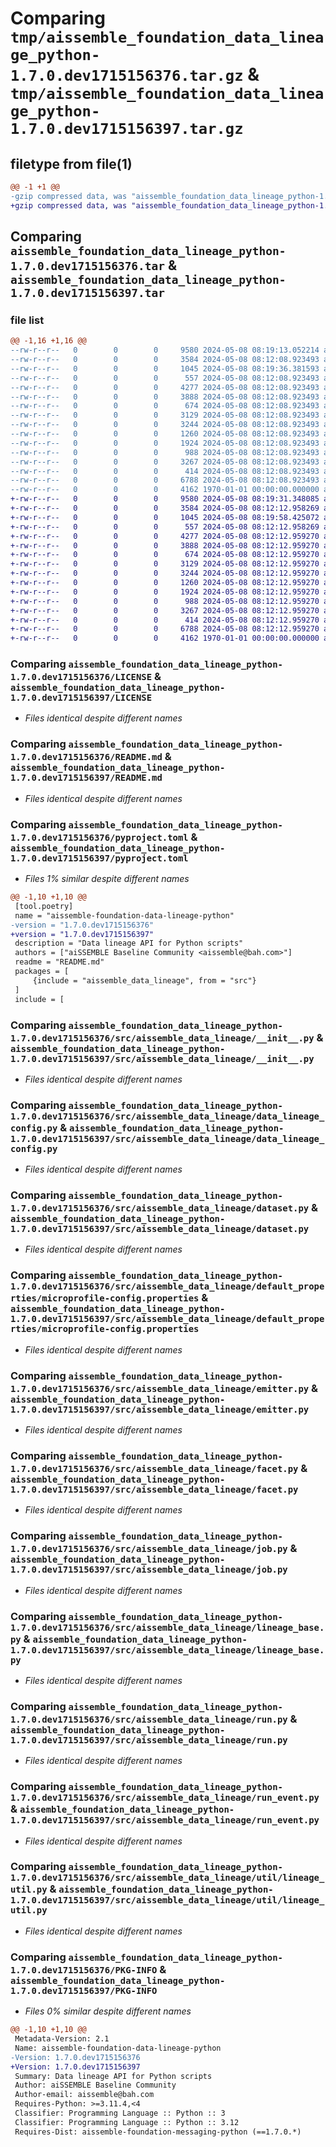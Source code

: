 # Comparing `tmp/aissemble_foundation_data_lineage_python-1.7.0.dev1715156376.tar.gz` & `tmp/aissemble_foundation_data_lineage_python-1.7.0.dev1715156397.tar.gz`

## filetype from file(1)

```diff
@@ -1 +1 @@
-gzip compressed data, was "aissemble_foundation_data_lineage_python-1.7.0.dev1715156376.tar", max compression
+gzip compressed data, was "aissemble_foundation_data_lineage_python-1.7.0.dev1715156397.tar", max compression
```

## Comparing `aissemble_foundation_data_lineage_python-1.7.0.dev1715156376.tar` & `aissemble_foundation_data_lineage_python-1.7.0.dev1715156397.tar`

### file list

```diff
@@ -1,16 +1,16 @@
--rw-r--r--   0        0        0     9580 2024-05-08 08:19:13.052214 aissemble_foundation_data_lineage_python-1.7.0.dev1715156376/LICENSE
--rw-r--r--   0        0        0     3584 2024-05-08 08:12:08.923493 aissemble_foundation_data_lineage_python-1.7.0.dev1715156376/README.md
--rw-r--r--   0        0        0     1045 2024-05-08 08:19:36.381593 aissemble_foundation_data_lineage_python-1.7.0.dev1715156376/pyproject.toml
--rw-r--r--   0        0        0      557 2024-05-08 08:12:08.923493 aissemble_foundation_data_lineage_python-1.7.0.dev1715156376/src/aissemble_data_lineage/__init__.py
--rw-r--r--   0        0        0     4277 2024-05-08 08:12:08.923493 aissemble_foundation_data_lineage_python-1.7.0.dev1715156376/src/aissemble_data_lineage/data_lineage_config.py
--rw-r--r--   0        0        0     3888 2024-05-08 08:12:08.923493 aissemble_foundation_data_lineage_python-1.7.0.dev1715156376/src/aissemble_data_lineage/dataset.py
--rw-r--r--   0        0        0      674 2024-05-08 08:12:08.923493 aissemble_foundation_data_lineage_python-1.7.0.dev1715156376/src/aissemble_data_lineage/default_properties/microprofile-config.properties
--rw-r--r--   0        0        0     3129 2024-05-08 08:12:08.923493 aissemble_foundation_data_lineage_python-1.7.0.dev1715156376/src/aissemble_data_lineage/emitter.py
--rw-r--r--   0        0        0     3244 2024-05-08 08:12:08.923493 aissemble_foundation_data_lineage_python-1.7.0.dev1715156376/src/aissemble_data_lineage/facet.py
--rw-r--r--   0        0        0     1260 2024-05-08 08:12:08.923493 aissemble_foundation_data_lineage_python-1.7.0.dev1715156376/src/aissemble_data_lineage/job.py
--rw-r--r--   0        0        0     1924 2024-05-08 08:12:08.923493 aissemble_foundation_data_lineage_python-1.7.0.dev1715156376/src/aissemble_data_lineage/lineage_base.py
--rw-r--r--   0        0        0      988 2024-05-08 08:12:08.923493 aissemble_foundation_data_lineage_python-1.7.0.dev1715156376/src/aissemble_data_lineage/run.py
--rw-r--r--   0        0        0     3267 2024-05-08 08:12:08.923493 aissemble_foundation_data_lineage_python-1.7.0.dev1715156376/src/aissemble_data_lineage/run_event.py
--rw-r--r--   0        0        0      414 2024-05-08 08:12:08.923493 aissemble_foundation_data_lineage_python-1.7.0.dev1715156376/src/aissemble_data_lineage/transport.py
--rw-r--r--   0        0        0     6788 2024-05-08 08:12:08.923493 aissemble_foundation_data_lineage_python-1.7.0.dev1715156376/src/aissemble_data_lineage/util/lineage_util.py
--rw-r--r--   0        0        0     4162 1970-01-01 00:00:00.000000 aissemble_foundation_data_lineage_python-1.7.0.dev1715156376/PKG-INFO
+-rw-r--r--   0        0        0     9580 2024-05-08 08:19:31.348085 aissemble_foundation_data_lineage_python-1.7.0.dev1715156397/LICENSE
+-rw-r--r--   0        0        0     3584 2024-05-08 08:12:12.958269 aissemble_foundation_data_lineage_python-1.7.0.dev1715156397/README.md
+-rw-r--r--   0        0        0     1045 2024-05-08 08:19:58.425072 aissemble_foundation_data_lineage_python-1.7.0.dev1715156397/pyproject.toml
+-rw-r--r--   0        0        0      557 2024-05-08 08:12:12.958269 aissemble_foundation_data_lineage_python-1.7.0.dev1715156397/src/aissemble_data_lineage/__init__.py
+-rw-r--r--   0        0        0     4277 2024-05-08 08:12:12.959270 aissemble_foundation_data_lineage_python-1.7.0.dev1715156397/src/aissemble_data_lineage/data_lineage_config.py
+-rw-r--r--   0        0        0     3888 2024-05-08 08:12:12.959270 aissemble_foundation_data_lineage_python-1.7.0.dev1715156397/src/aissemble_data_lineage/dataset.py
+-rw-r--r--   0        0        0      674 2024-05-08 08:12:12.959270 aissemble_foundation_data_lineage_python-1.7.0.dev1715156397/src/aissemble_data_lineage/default_properties/microprofile-config.properties
+-rw-r--r--   0        0        0     3129 2024-05-08 08:12:12.959270 aissemble_foundation_data_lineage_python-1.7.0.dev1715156397/src/aissemble_data_lineage/emitter.py
+-rw-r--r--   0        0        0     3244 2024-05-08 08:12:12.959270 aissemble_foundation_data_lineage_python-1.7.0.dev1715156397/src/aissemble_data_lineage/facet.py
+-rw-r--r--   0        0        0     1260 2024-05-08 08:12:12.959270 aissemble_foundation_data_lineage_python-1.7.0.dev1715156397/src/aissemble_data_lineage/job.py
+-rw-r--r--   0        0        0     1924 2024-05-08 08:12:12.959270 aissemble_foundation_data_lineage_python-1.7.0.dev1715156397/src/aissemble_data_lineage/lineage_base.py
+-rw-r--r--   0        0        0      988 2024-05-08 08:12:12.959270 aissemble_foundation_data_lineage_python-1.7.0.dev1715156397/src/aissemble_data_lineage/run.py
+-rw-r--r--   0        0        0     3267 2024-05-08 08:12:12.959270 aissemble_foundation_data_lineage_python-1.7.0.dev1715156397/src/aissemble_data_lineage/run_event.py
+-rw-r--r--   0        0        0      414 2024-05-08 08:12:12.959270 aissemble_foundation_data_lineage_python-1.7.0.dev1715156397/src/aissemble_data_lineage/transport.py
+-rw-r--r--   0        0        0     6788 2024-05-08 08:12:12.959270 aissemble_foundation_data_lineage_python-1.7.0.dev1715156397/src/aissemble_data_lineage/util/lineage_util.py
+-rw-r--r--   0        0        0     4162 1970-01-01 00:00:00.000000 aissemble_foundation_data_lineage_python-1.7.0.dev1715156397/PKG-INFO
```

### Comparing `aissemble_foundation_data_lineage_python-1.7.0.dev1715156376/LICENSE` & `aissemble_foundation_data_lineage_python-1.7.0.dev1715156397/LICENSE`

 * *Files identical despite different names*

### Comparing `aissemble_foundation_data_lineage_python-1.7.0.dev1715156376/README.md` & `aissemble_foundation_data_lineage_python-1.7.0.dev1715156397/README.md`

 * *Files identical despite different names*

### Comparing `aissemble_foundation_data_lineage_python-1.7.0.dev1715156376/pyproject.toml` & `aissemble_foundation_data_lineage_python-1.7.0.dev1715156397/pyproject.toml`

 * *Files 1% similar despite different names*

```diff
@@ -1,10 +1,10 @@
 [tool.poetry]
 name = "aissemble-foundation-data-lineage-python"
-version = "1.7.0.dev1715156376"
+version = "1.7.0.dev1715156397"
 description = "Data lineage API for Python scripts"
 authors = ["aiSSEMBLE Baseline Community <aissemble@bah.com>"]
 readme = "README.md"
 packages = [
     {include = "aissemble_data_lineage", from = "src"}
 ]
 include = [
```

### Comparing `aissemble_foundation_data_lineage_python-1.7.0.dev1715156376/src/aissemble_data_lineage/__init__.py` & `aissemble_foundation_data_lineage_python-1.7.0.dev1715156397/src/aissemble_data_lineage/__init__.py`

 * *Files identical despite different names*

### Comparing `aissemble_foundation_data_lineage_python-1.7.0.dev1715156376/src/aissemble_data_lineage/data_lineage_config.py` & `aissemble_foundation_data_lineage_python-1.7.0.dev1715156397/src/aissemble_data_lineage/data_lineage_config.py`

 * *Files identical despite different names*

### Comparing `aissemble_foundation_data_lineage_python-1.7.0.dev1715156376/src/aissemble_data_lineage/dataset.py` & `aissemble_foundation_data_lineage_python-1.7.0.dev1715156397/src/aissemble_data_lineage/dataset.py`

 * *Files identical despite different names*

### Comparing `aissemble_foundation_data_lineage_python-1.7.0.dev1715156376/src/aissemble_data_lineage/default_properties/microprofile-config.properties` & `aissemble_foundation_data_lineage_python-1.7.0.dev1715156397/src/aissemble_data_lineage/default_properties/microprofile-config.properties`

 * *Files identical despite different names*

### Comparing `aissemble_foundation_data_lineage_python-1.7.0.dev1715156376/src/aissemble_data_lineage/emitter.py` & `aissemble_foundation_data_lineage_python-1.7.0.dev1715156397/src/aissemble_data_lineage/emitter.py`

 * *Files identical despite different names*

### Comparing `aissemble_foundation_data_lineage_python-1.7.0.dev1715156376/src/aissemble_data_lineage/facet.py` & `aissemble_foundation_data_lineage_python-1.7.0.dev1715156397/src/aissemble_data_lineage/facet.py`

 * *Files identical despite different names*

### Comparing `aissemble_foundation_data_lineage_python-1.7.0.dev1715156376/src/aissemble_data_lineage/job.py` & `aissemble_foundation_data_lineage_python-1.7.0.dev1715156397/src/aissemble_data_lineage/job.py`

 * *Files identical despite different names*

### Comparing `aissemble_foundation_data_lineage_python-1.7.0.dev1715156376/src/aissemble_data_lineage/lineage_base.py` & `aissemble_foundation_data_lineage_python-1.7.0.dev1715156397/src/aissemble_data_lineage/lineage_base.py`

 * *Files identical despite different names*

### Comparing `aissemble_foundation_data_lineage_python-1.7.0.dev1715156376/src/aissemble_data_lineage/run.py` & `aissemble_foundation_data_lineage_python-1.7.0.dev1715156397/src/aissemble_data_lineage/run.py`

 * *Files identical despite different names*

### Comparing `aissemble_foundation_data_lineage_python-1.7.0.dev1715156376/src/aissemble_data_lineage/run_event.py` & `aissemble_foundation_data_lineage_python-1.7.0.dev1715156397/src/aissemble_data_lineage/run_event.py`

 * *Files identical despite different names*

### Comparing `aissemble_foundation_data_lineage_python-1.7.0.dev1715156376/src/aissemble_data_lineage/util/lineage_util.py` & `aissemble_foundation_data_lineage_python-1.7.0.dev1715156397/src/aissemble_data_lineage/util/lineage_util.py`

 * *Files identical despite different names*

### Comparing `aissemble_foundation_data_lineage_python-1.7.0.dev1715156376/PKG-INFO` & `aissemble_foundation_data_lineage_python-1.7.0.dev1715156397/PKG-INFO`

 * *Files 0% similar despite different names*

```diff
@@ -1,10 +1,10 @@
 Metadata-Version: 2.1
 Name: aissemble-foundation-data-lineage-python
-Version: 1.7.0.dev1715156376
+Version: 1.7.0.dev1715156397
 Summary: Data lineage API for Python scripts
 Author: aiSSEMBLE Baseline Community
 Author-email: aissemble@bah.com
 Requires-Python: >=3.11.4,<4
 Classifier: Programming Language :: Python :: 3
 Classifier: Programming Language :: Python :: 3.12
 Requires-Dist: aissemble-foundation-messaging-python (==1.7.0.*)
```

